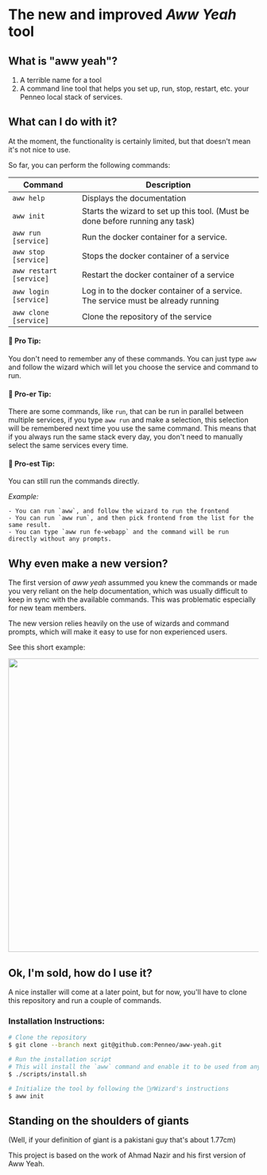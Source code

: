 # The new and improved _Aww Yeah_ tool

## What is "aww yeah"?

1. A terrible name for a tool
2. A command line tool that helps you set up, run, stop, restart, etc. your Penneo local stack of services.

## What can I do with it?

At the moment, the functionality is certainly limited, but that doesn't mean it's not nice to use.

So far, you can perform the following commands:

| Command               | Description                                                                                                                |
| --------------------- | -------------------------------------------------------------------------------------------------------------------------- |
| `aww help`              | Displays the documentation                                                                                                 |
| `aww init`              | Starts the wizard to set up this tool. (Must be done before running any task)                                              |
| `aww run [service]`     | Run the docker container for a service. |
| `aww stop [service]`    | Stops the docker container of a service                                                                                    |
| `aww restart [service]` | Restart the docker container of a service                                                                                  |
| `aww login [service]`   | Log in to the docker container of a service. The service must be already running                                           |
| `aww clone [service]`   | Clone the repository of the service                                                                                        |


#### 🤔 Pro Tip:

You don't need to remember any of these commands. You can just type `aww` and follow the wizard which will let you choose the service and command to run.

#### 🧠 Pro-er Tip:

There are some commands, like `run`, that can be run in parallel between multiple services, if you type `aww run` and make a selection, this selection will be remembered next time you use the same command. This means that if you always run the same stack every day, you don't need to manually select the same services every time.

#### 🚀 Pro-est Tip:

You can still run the commands directly.

_Example:_
```
- You can run `aww`, and follow the wizard to run the frontend
- You can run `aww run`, and then pick frontend from the list for the same result.
- You can type `aww run fe-webapp` and the command will be run directly without any prompts.
```

## Why even make a new version?

The first version of _aww yeah_ assummed you knew the commands or made you very reliant on the help documentation, which was usually difficult to keep in sync with the available commands. This was problematic especially for new team members.

The new version relies heavily on the use of wizards and command prompts, which will make it easy to use for non experienced users.

See this short example:

<img width="590" src="https://user-images.githubusercontent.com/5709736/85855353-6d114280-b7b6-11ea-9b02-987741798eee.gif"/>

## Ok, I'm sold, how do I use it?

A nice installer will come at a later point, but for now, you'll have to clone this repository and run a couple of commands.

### Installation Instructions:

```sh
# Clone the repository
$ git clone --branch next git@github.com:Penneo/aww-yeah.git

# Run the installation script
# This will install the `aww` command and enable it to be used from any directory
$ ./scripts/install.sh

# Initialize the tool by following the 🧙‍♂️Wizard's instructions
$ aww init
```

## Standing on the shoulders of giants

(Well, if your definition of giant is a pakistani guy that's about 1.77cm)

This project is based on the work of Ahmad Nazir and his first version of Aww Yeah.
